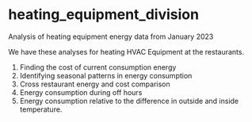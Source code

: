 # heating_equipment_division
Analysis of heating equipment energy data from January 2023

We have these analyses for heating HVAC Equipment at the restaurants. 
1. Finding the cost of current consumption energy
2. Identifying seasonal patterns in energy consumption
3. Cross restaurant energy and cost comparison
4. Energy consumption during off hours
5. Energy consumption relative to the difference in outside and inside temperature. 
